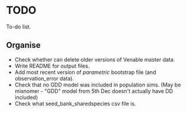 # TODO
To-do list. 

## Organise
* Check whether can delete older versions of Venable master data.
* Write README for output files.
* Add most recent version of *parametric* bootstrap file (and observation_error data).
* Check that no GDD model was included in population sims. (May be misnomer - "GDD" model from 5th Dec doesn't actually have DD included)
* Check what seed_bank_sharedspecies csv file is. 